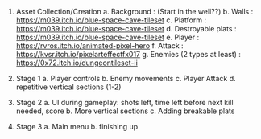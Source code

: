 1. Asset Collection/Creation
  a. Background : (Start in the well??)
  b. Walls : https://m039.itch.io/blue-space-cave-tileset
  c. Platform : https://m039.itch.io/blue-space-cave-tileset
  d. Destroyable plats : https://m039.itch.io/blue-space-cave-tileset
  e. Player : https://rvros.itch.io/animated-pixel-hero
  f. Attack : https://kvsr.itch.io/pixelarteffectfx017
  g. Enemies (2 types at least) : https://0x72.itch.io/dungeontileset-ii
  
2. Stage 1
  a. Player controls
  b. Enemy movements
  c. Player Attack
  d. repetitive vertical sections (1-2)
  
3. Stage 2
  a. UI during gameplay: shots left, time left before next kill needed, score
  b. More vertical sections 
  c. Adding breakable plats

4. Stage 3
  a. Main menu
  b. finishing up
